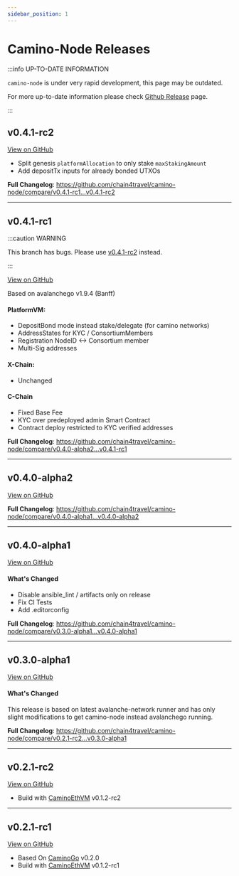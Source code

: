 ```yaml
---
sidebar_position: 1
---
```


# Camino-Node Releases

:::info UP-TO-DATE INFORMATION

`camino-node` is under very rapid development, this page may be outdated.

For more up-to-date information please check [Github Release](https://github.com/chain4travel/camino-node/releases) page.

:::

## v0.4.1-rc2

[View on GitHub](https://github.com/chain4travel/camino-node/releases/tag/v0.4.1-rc2)

- Split genesis `platformAllocation` to only stake `maxStakingAmount`
- Add depositTx inputs for already bonded UTXOs

**Full Changelog**: https://github.com/chain4travel/camino-node/compare/v0.4.1-rc1...v0.4.1-rc2

---

## v0.4.1-rc1

:::caution WARNING

This branch has bugs. Please use [v0.4.1-rc2](#v041-rc2) instead.

:::

[View on GitHub](https://github.com/chain4travel/camino-node/releases/tag/v0.4.1-rc1)

Based on avalanchego v1.9.4 (Banff)

#### PlatformVM:

- DepositBond mode instead stake/delegate (for camino networks)
- AddressStates for KYC / ConsortiumMembers
- Registration NodeID <-> Consortium member
- Multi-Sig addresses

#### X-Chain:

- Unchanged

#### C-Chain

- Fixed Base Fee
- KYC over predeployed admin Smart Contract
- Contract deploy restricted to KYC verified addresses

**Full Changelog**: https://github.com/chain4travel/camino-node/compare/v0.4.0-alpha2...v0.4.1-rc1

---

## v0.4.0-alpha2

[View on GitHub](https://github.com/chain4travel/camino-node/releases/tag/v0.4.0-alpha2)

**Full Changelog**: https://github.com/chain4travel/camino-node/compare/v0.4.0-alpha1...v0.4.0-alpha2

---

## v0.4.0-alpha1

[View on GitHub](https://github.com/chain4travel/camino-node/releases/tag/v0.4.0-alpha1)

#### What's Changed

- Disable ansible_lint / artifacts only on release
- Fix CI Tests
- Add .editorconfig

**Full Changelog**: https://github.com/chain4travel/camino-node/compare/v0.3.0-alpha1...v0.4.0-alpha1

---

## v0.3.0-alpha1

[View on GitHub](https://github.com/chain4travel/camino-node/releases/tag/v0.3.0-alpha1)

#### What's Changed

This release is based on latest avalanche-network runner and has only slight modifications to get camino-node instead avalanchego running.

**Full Changelog**: https://github.com/chain4travel/camino-node/compare/v0.2.1-rc2...v0.3.0-alpha1

---

## v0.2.1-rc2

[View on GitHub](https://github.com/chain4travel/camino-node/releases/tag/v0.2.1-rc2)

- Build with [CaminoEthVM](./caminoethvm.md#v012-rc2) v0.1.2-rc2

---

## v0.2.1-rc1

[View on GitHub](https://github.com/chain4travel/camino-node/releases/tag/v0.2.1-rc1)

- Based On [CaminoGo](./caminogo.md#v0_2_0) v0.2.0
- Build with [CaminoEthVM](./caminoethvm.md#v0_1_2-rc1) v0.1.2-rc1
